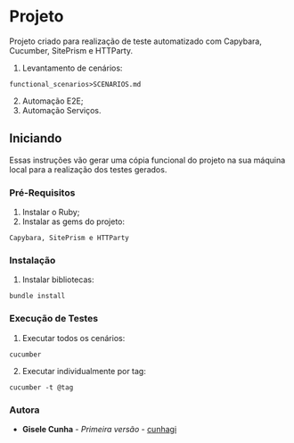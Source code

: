 # Projeto

Projeto criado para realização de teste automatizado com Capybara, Cucumber, SitePrism e HTTParty.
1. Levantamento de cenários:
```
functional_scenarios>SCENARIOS.md
```
2. Automação E2E;
3. Automação Serviços. 

## Iniciando

Essas instruções vão gerar uma cópia funcional do projeto na sua máquina local para a realização dos testes gerados.

### Pré-Requisitos

1. Instalar o Ruby;
2. Instalar as gems do projeto:
```
Capybara, SitePrism e HTTParty
```

### Instalação

1. Instalar bibliotecas:
```
bundle install
```

### Execução de Testes
1. Executar todos os cenários:
```
cucumber 
```
2. Executar individualmente por tag:
```
cucumber -t @tag
```

### Autora

* **Gisele Cunha** - *Primeira versão* - [cunhagi](https://github.com/cunhagi)